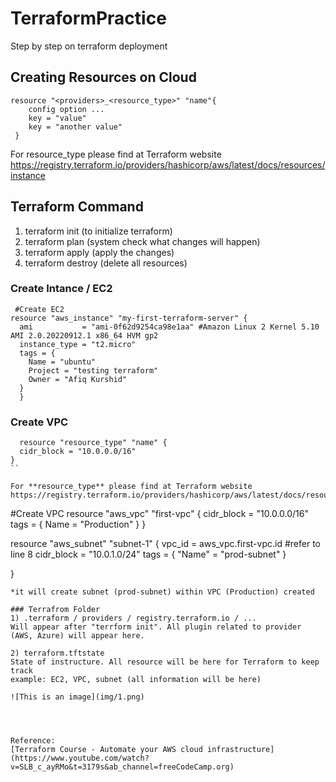 # TerraformPractice
Step by step on terraform deployment

## Creating Resources on Cloud

```
resource "<providers>_<resource_type>" "name"{
    config option ...
    key = "value"
    key = "another value"
 }
```

For resource_type please find at Terraform website 
https://registry.terraform.io/providers/hashicorp/aws/latest/docs/resources/instance

## Terraform Command
1) terraform init (to initialize terraform)
2) terraform plan (system check what changes will happen)
3) terraform apply (apply the changes)
4) terraform destroy (delete all resources)

### Create Intance / EC2
```
 #Create EC2
resource "aws_instance" "my-first-terraform-server" {
  ami           = "ami-0f62d9254ca98e1aa" #Amazon Linux 2 Kernel 5.10 AMI 2.0.20220912.1 x86_64 HVM gp2
  instance_type = "t2.micro"
  tags = {
    Name = "ubuntu"
    Project = "testing terraform"
    Owner = "Afiq Kurshid"
  }
  }
  ```

  ### Create VPC

```
  resource "resource_type" "name" {
  cidr_block = "10.0.0.0/16"
}
``

For **resource_type** please find at Terraform website 
https://registry.terraform.io/providers/hashicorp/aws/latest/docs/resources/vpc_ipv4_cidr_block_association

```
#Create VPC 
resource "aws_vpc" "first-vpc" {
  cidr_block = "10.0.0.0/16"
  tags = {
    Name = "Production"
  }
}

resource "aws_subnet" "subnet-1" {
  vpc_id = aws_vpc.first-vpc.id #refer to line 8
  cidr_block = "10.0.1.0/24"
  tags = {
    "Name" = "prod-subnet"
  }
  
}
```
*it will create subnet (prod-subnet) within VPC (Production) created

### Terrafrom Folder
1) .terraform / providers / registry.terraform.io / ...
Will appear after "terrform init". All plugin related to provider (AWS, Azure) will appear here.

2) terraform.tftstate
State of instructure. All resource will be here for Terraform to keep track
example: EC2, VPC, subnet (all information will be here)

![This is an image](img/1.png)




Reference:
[Terraform Course - Automate your AWS cloud infrastructure](https://www.youtube.com/watch?v=SLB_c_ayRMo&t=3179s&ab_channel=freeCodeCamp.org)


